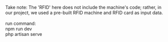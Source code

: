 Take note: The 'RFID' here does not include the machine's code; rather, in our project, we used a pre-built RFID machine and RFID card as input data.
<br>
<br>
run command:
<br>
npm run dev
<br>
php artisan serve
